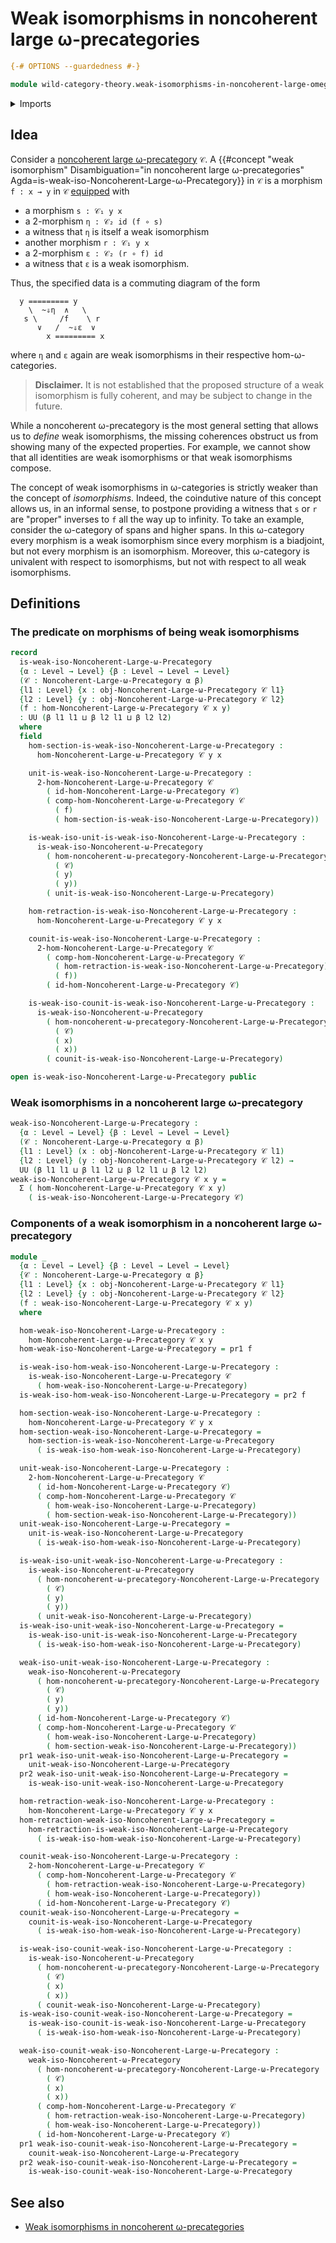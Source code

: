 # Weak isomorphisms in noncoherent large ω-precategories

```agda
{-# OPTIONS --guardedness #-}

module wild-category-theory.weak-isomorphisms-in-noncoherent-large-omega-precategories where
```

<details><summary>Imports</summary>

```agda
open import foundation.dependent-pair-types
open import foundation.universe-levels

open import wild-category-theory.noncoherent-large-omega-precategories
open import wild-category-theory.weak-isomorphisms-in-noncoherent-omega-precategories
```

</details>

## Idea

Consider a
[noncoherent large ω-precategory](wild-category-theory.noncoherent-large-omega-precategories.md)
`𝒞`. A
{{#concept "weak isomorphism" Disambiguation="in noncoherent large ω-precategories" Agda=is-weak-iso-Noncoherent-Large-ω-Precategory}}
in `𝒞` is a morphism `f : x → y` in `𝒞` [equipped](foundation.structure.md) with

- a morphism `s : 𝒞₁ y x`
- a $2$-morphism `η : 𝒞₂ id (f ∘ s)`
- a witness that `η` is itself a weak isomorphism
- another morphism `r : 𝒞₁ y x`
- a $2$-morphism `ε : 𝒞₂ (r ∘ f) id`
- a witness that `ε` is a weak isomorphism.

Thus, the specified data is a commuting diagram of the form

```text
  y ========= y
    \  ~⇓η  ∧   \
   s \     /f    \ r
      ∨   /  ~⇓ε  ∨
        x ========= x
```

where `η` and `ε` again are weak isomorphisms in their respective
hom-ω-categories.

> **Disclaimer.** It is not established that the proposed structure of a weak
> isomorphism is fully coherent, and may be subject to change in the future.

While a noncoherent ω-precategory is the most general setting that allows us to
_define_ weak isomorphisms, the missing coherences obstruct us from showing many
of the expected properties. For example, we cannot show that all identities are
weak isomorphisms or that weak isomorphisms compose.

The concept of weak isomorphisms in ω-categories is strictly weaker than the
concept of _isomorphisms_. Indeed, the coindutive nature of this concept allows
us, in an informal sense, to postpone providing a witness that `s` or `r` are
"proper" inverses to `f` all the way up to infinity. To take an example,
consider the ω-category of spans and higher spans. In this ω-category every
morphism is a weak isomorphism since every morphism is a biadjoint, but not
every morphism is an isomorphism. Moreover, this ω-category is univalent with
respect to isomorphisms, but not with respect to all weak isomorphisms.

## Definitions

### The predicate on morphisms of being weak isomorphisms

```agda
record
  is-weak-iso-Noncoherent-Large-ω-Precategory
  {α : Level → Level} {β : Level → Level → Level}
  (𝒞 : Noncoherent-Large-ω-Precategory α β)
  {l1 : Level} {x : obj-Noncoherent-Large-ω-Precategory 𝒞 l1}
  {l2 : Level} {y : obj-Noncoherent-Large-ω-Precategory 𝒞 l2}
  (f : hom-Noncoherent-Large-ω-Precategory 𝒞 x y)
  : UU (β l1 l1 ⊔ β l2 l1 ⊔ β l2 l2)
  where
  field
    hom-section-is-weak-iso-Noncoherent-Large-ω-Precategory :
      hom-Noncoherent-Large-ω-Precategory 𝒞 y x

    unit-is-weak-iso-Noncoherent-Large-ω-Precategory :
      2-hom-Noncoherent-Large-ω-Precategory 𝒞
        ( id-hom-Noncoherent-Large-ω-Precategory 𝒞)
        ( comp-hom-Noncoherent-Large-ω-Precategory 𝒞
          ( f)
          ( hom-section-is-weak-iso-Noncoherent-Large-ω-Precategory))

    is-weak-iso-unit-is-weak-iso-Noncoherent-Large-ω-Precategory :
      is-weak-iso-Noncoherent-ω-Precategory
        ( hom-noncoherent-ω-precategory-Noncoherent-Large-ω-Precategory
          ( 𝒞)
          ( y)
          ( y))
        ( unit-is-weak-iso-Noncoherent-Large-ω-Precategory)

    hom-retraction-is-weak-iso-Noncoherent-Large-ω-Precategory :
      hom-Noncoherent-Large-ω-Precategory 𝒞 y x

    counit-is-weak-iso-Noncoherent-Large-ω-Precategory :
      2-hom-Noncoherent-Large-ω-Precategory 𝒞
        ( comp-hom-Noncoherent-Large-ω-Precategory 𝒞
          ( hom-retraction-is-weak-iso-Noncoherent-Large-ω-Precategory)
          ( f))
        ( id-hom-Noncoherent-Large-ω-Precategory 𝒞)

    is-weak-iso-counit-is-weak-iso-Noncoherent-Large-ω-Precategory :
      is-weak-iso-Noncoherent-ω-Precategory
        ( hom-noncoherent-ω-precategory-Noncoherent-Large-ω-Precategory
          ( 𝒞)
          ( x)
          ( x))
        ( counit-is-weak-iso-Noncoherent-Large-ω-Precategory)

open is-weak-iso-Noncoherent-Large-ω-Precategory public
```

### Weak isomorphisms in a noncoherent large ω-precategory

```agda
weak-iso-Noncoherent-Large-ω-Precategory :
  {α : Level → Level} {β : Level → Level → Level}
  (𝒞 : Noncoherent-Large-ω-Precategory α β)
  {l1 : Level} (x : obj-Noncoherent-Large-ω-Precategory 𝒞 l1)
  {l2 : Level} (y : obj-Noncoherent-Large-ω-Precategory 𝒞 l2) →
  UU (β l1 l1 ⊔ β l1 l2 ⊔ β l2 l1 ⊔ β l2 l2)
weak-iso-Noncoherent-Large-ω-Precategory 𝒞 x y =
  Σ ( hom-Noncoherent-Large-ω-Precategory 𝒞 x y)
    ( is-weak-iso-Noncoherent-Large-ω-Precategory 𝒞)
```

### Components of a weak isomorphism in a noncoherent large ω-precategory

```agda
module _
  {α : Level → Level} {β : Level → Level → Level}
  {𝒞 : Noncoherent-Large-ω-Precategory α β}
  {l1 : Level} {x : obj-Noncoherent-Large-ω-Precategory 𝒞 l1}
  {l2 : Level} {y : obj-Noncoherent-Large-ω-Precategory 𝒞 l2}
  (f : weak-iso-Noncoherent-Large-ω-Precategory 𝒞 x y)
  where

  hom-weak-iso-Noncoherent-Large-ω-Precategory :
    hom-Noncoherent-Large-ω-Precategory 𝒞 x y
  hom-weak-iso-Noncoherent-Large-ω-Precategory = pr1 f

  is-weak-iso-hom-weak-iso-Noncoherent-Large-ω-Precategory :
    is-weak-iso-Noncoherent-Large-ω-Precategory 𝒞
      ( hom-weak-iso-Noncoherent-Large-ω-Precategory)
  is-weak-iso-hom-weak-iso-Noncoherent-Large-ω-Precategory = pr2 f

  hom-section-weak-iso-Noncoherent-Large-ω-Precategory :
    hom-Noncoherent-Large-ω-Precategory 𝒞 y x
  hom-section-weak-iso-Noncoherent-Large-ω-Precategory =
    hom-section-is-weak-iso-Noncoherent-Large-ω-Precategory
      ( is-weak-iso-hom-weak-iso-Noncoherent-Large-ω-Precategory)

  unit-weak-iso-Noncoherent-Large-ω-Precategory :
    2-hom-Noncoherent-Large-ω-Precategory 𝒞
      ( id-hom-Noncoherent-Large-ω-Precategory 𝒞)
      ( comp-hom-Noncoherent-Large-ω-Precategory 𝒞
        ( hom-weak-iso-Noncoherent-Large-ω-Precategory)
        ( hom-section-weak-iso-Noncoherent-Large-ω-Precategory))
  unit-weak-iso-Noncoherent-Large-ω-Precategory =
    unit-is-weak-iso-Noncoherent-Large-ω-Precategory
      ( is-weak-iso-hom-weak-iso-Noncoherent-Large-ω-Precategory)

  is-weak-iso-unit-weak-iso-Noncoherent-Large-ω-Precategory :
    is-weak-iso-Noncoherent-ω-Precategory
      ( hom-noncoherent-ω-precategory-Noncoherent-Large-ω-Precategory
        ( 𝒞)
        ( y)
        ( y))
      ( unit-weak-iso-Noncoherent-Large-ω-Precategory)
  is-weak-iso-unit-weak-iso-Noncoherent-Large-ω-Precategory =
    is-weak-iso-unit-is-weak-iso-Noncoherent-Large-ω-Precategory
      ( is-weak-iso-hom-weak-iso-Noncoherent-Large-ω-Precategory)

  weak-iso-unit-weak-iso-Noncoherent-Large-ω-Precategory :
    weak-iso-Noncoherent-ω-Precategory
      ( hom-noncoherent-ω-precategory-Noncoherent-Large-ω-Precategory
        ( 𝒞)
        ( y)
        ( y))
      ( id-hom-Noncoherent-Large-ω-Precategory 𝒞)
      ( comp-hom-Noncoherent-Large-ω-Precategory 𝒞
        ( hom-weak-iso-Noncoherent-Large-ω-Precategory)
        ( hom-section-weak-iso-Noncoherent-Large-ω-Precategory))
  pr1 weak-iso-unit-weak-iso-Noncoherent-Large-ω-Precategory =
    unit-weak-iso-Noncoherent-Large-ω-Precategory
  pr2 weak-iso-unit-weak-iso-Noncoherent-Large-ω-Precategory =
    is-weak-iso-unit-weak-iso-Noncoherent-Large-ω-Precategory

  hom-retraction-weak-iso-Noncoherent-Large-ω-Precategory :
    hom-Noncoherent-Large-ω-Precategory 𝒞 y x
  hom-retraction-weak-iso-Noncoherent-Large-ω-Precategory =
    hom-retraction-is-weak-iso-Noncoherent-Large-ω-Precategory
      ( is-weak-iso-hom-weak-iso-Noncoherent-Large-ω-Precategory)

  counit-weak-iso-Noncoherent-Large-ω-Precategory :
    2-hom-Noncoherent-Large-ω-Precategory 𝒞
      ( comp-hom-Noncoherent-Large-ω-Precategory 𝒞
        ( hom-retraction-weak-iso-Noncoherent-Large-ω-Precategory)
        ( hom-weak-iso-Noncoherent-Large-ω-Precategory))
      ( id-hom-Noncoherent-Large-ω-Precategory 𝒞)
  counit-weak-iso-Noncoherent-Large-ω-Precategory =
    counit-is-weak-iso-Noncoherent-Large-ω-Precategory
      ( is-weak-iso-hom-weak-iso-Noncoherent-Large-ω-Precategory)

  is-weak-iso-counit-weak-iso-Noncoherent-Large-ω-Precategory :
    is-weak-iso-Noncoherent-ω-Precategory
      ( hom-noncoherent-ω-precategory-Noncoherent-Large-ω-Precategory
        ( 𝒞)
        ( x)
        ( x))
      ( counit-weak-iso-Noncoherent-Large-ω-Precategory)
  is-weak-iso-counit-weak-iso-Noncoherent-Large-ω-Precategory =
    is-weak-iso-counit-is-weak-iso-Noncoherent-Large-ω-Precategory
      ( is-weak-iso-hom-weak-iso-Noncoherent-Large-ω-Precategory)

  weak-iso-counit-weak-iso-Noncoherent-Large-ω-Precategory :
    weak-iso-Noncoherent-ω-Precategory
      ( hom-noncoherent-ω-precategory-Noncoherent-Large-ω-Precategory
        ( 𝒞)
        ( x)
        ( x))
      ( comp-hom-Noncoherent-Large-ω-Precategory 𝒞
        ( hom-retraction-weak-iso-Noncoherent-Large-ω-Precategory)
        ( hom-weak-iso-Noncoherent-Large-ω-Precategory))
      ( id-hom-Noncoherent-Large-ω-Precategory 𝒞)
  pr1 weak-iso-counit-weak-iso-Noncoherent-Large-ω-Precategory =
    counit-weak-iso-Noncoherent-Large-ω-Precategory
  pr2 weak-iso-counit-weak-iso-Noncoherent-Large-ω-Precategory =
    is-weak-iso-counit-weak-iso-Noncoherent-Large-ω-Precategory
```

## See also

- [Weak isomorphisms in noncoherent ω-precategories](wild-category-theory.weak-isomorphisms-in-noncoherent-omega-precategories.md)
